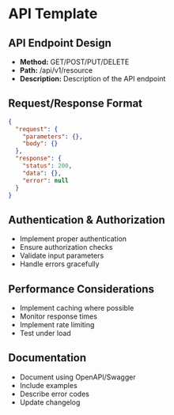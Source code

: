 # API Template

## API Endpoint Design
- **Method:** GET/POST/PUT/DELETE
- **Path:** /api/v1/resource
- **Description:** Description of the API endpoint

## Request/Response Format
```json
{
  "request": {
    "parameters": {},
    "body": {}
  },
  "response": {
    "status": 200,
    "data": {},
    "error": null
  }
}
```

## Authentication & Authorization
- Implement proper authentication
- Ensure authorization checks
- Validate input parameters
- Handle errors gracefully

## Performance Considerations
- Implement caching where possible
- Monitor response times
- Implement rate limiting
- Test under load

## Documentation
- Document using OpenAPI/Swagger
- Include examples
- Describe error codes
- Update changelog
